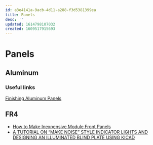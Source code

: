 ```yaml
---
id: a3e4141a-9acb-4d11-a288-f3d5381399ea
title: Panels
desc: ''
updated: 1614798107032
created: 1609517915693
---
```


# Panels

## Aluminum
### Useful links
[Finishing Aluminum Panels](https://syinsi.com/finishing-aluminum-panels/)

## FR4
- [How to Make Inexpensive Module Front Panels](https://www.youtube.com/playlist?list=PLJp3U60JASHlc7BVpB8VUkJoczbGfWs8p)
- [A TUTORIAL ON “MAKE NOISE” STYLE INDICATOR LIGHTS AND DESIGNING AN ILLUMINATED BLIND PLATE USING KICAD](https://www.threetom.com/news/a-tutorial-on-make-noise-style-indicator-lights-and-designing-an-illuminated-blind-plate-using-kicad/)
